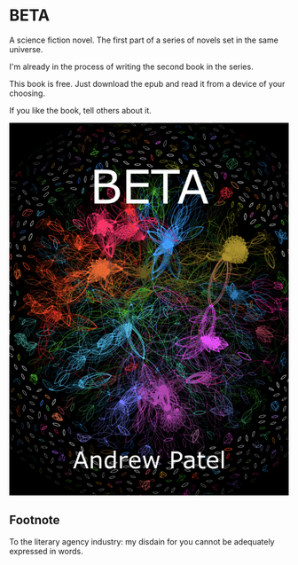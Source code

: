 # BETA
A science fiction novel. The first part of a series of novels set in the same universe.

I'm already in the process of writing the second book in the series.

This book is free. Just download the epub and read it from a device of your choosing.

If you like the book, tell others about it.

![book cover](images/BETA_cover_annotated.png)

## Footnote
To the literary agency industry: my disdain for you cannot be adequately expressed in words.
